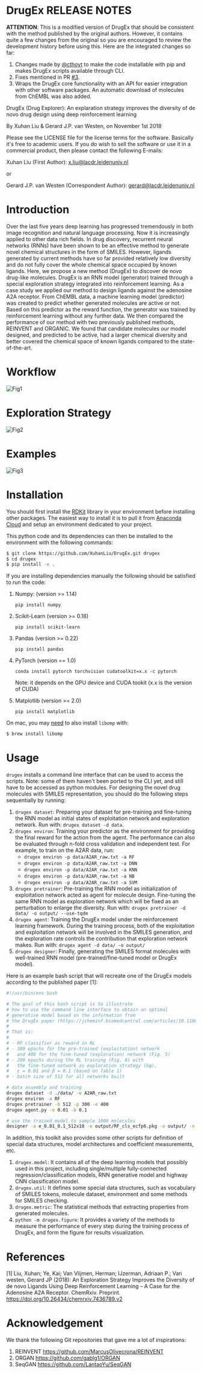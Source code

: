 DrugEx RELEASE NOTES
====================

**ATTENTION**: This is a modified version of DrugEx that should be consistent with the method published by the original authors. However, it contains quite a few changes from the original so you are encouraged to review the development history before using this. Here are the integrated changes so far: 
   1. Changes made by [@cthoyt](https://github.com/XuhanLiu/DrugEx/pull/3) to make the code installable with pip and makes DrugEx scripts available through CLI. 
   2. Fixes mentioned in PR [#3](https://github.com/XuhanLiu/DrugEx/pull/7).
   3. Wraps the DrugEx core functionality with an API for easier integration with other software packages. An automatic download of molecules from ChEMBL was also added.

DrugEx (Drug Explorer): An explaration strategy improves the diversity of de novo drug design using deep reinforcement learning

By Xuhan Liu & Gerard J.P. van Westen, on November 1st 2018

Please see the LICENSE file for the license terms for the software. Basically it's free to academic users. If you do wish to sell the software or use it in a commercial product, then please contact the following E-mails:

   Xuhan Liu (First Author): x.liu@lacdr.leidenuniv.nl 

   or

   Gerard J.P. van Westen (Correspondent Author): gerard@lacdr.leidenuniv.nl

Introduction
=============
Over the last five years deep learning has progressed tremendously in both image recognition and natural language processing. Now it is increasingly applied to other data rich fields. In drug discovery, recurrent neural networks (RNNs) have been shown to be an effective method to generate novel chemical structures in the form of SMILES. However, ligands generated by current methods have so far provided relatively low diversity and do not fully cover the whole chemical space occupied by known ligands. Here, we propose a new method (DrugEx) to discover de novo drug-like molecules. DrugEx is an RNN model (generator) trained through a special exploration strategy integrated into reinforcement learning. As a case study we applied our method to design ligands against the adenosine A2A receptor. From ChEMBL data, a machine learning model (predictor) was created to predict whether generated molecules are active or not. Based on this predictor as the reward function, the generator was trained by reinforcement learning without any further data. We then compared the performance of our method with two previously published methods, REINVENT and ORGANIC. We found that candidate molecules our model designed, and predicted to be active, had a larger chemical diversity and better covered the chemical space of known ligands compared to the state-of-the-art.

Workflow
========
![Fig1](figure/Figure_2.png)

Exploration Strategy
====================
![Fig2](figure/Figure_3.png)

Examples
=========
![Fig3](figure/Figure_11.png)

Installation
============
You should first install the [RDKit](http://www.rdkit.org/) library in your environment before installing other packages. The easiest way to install it is to pull it from [Anaconda Cloud](https://anaconda.org/rdkit/rdkit) and setup an environment dedicated to your project.

This python code and its dependencies can then be installed to the environment with the following commands:

```bash
$ git clone https://github.com/XuhanLiu/DrugEx.git drugex
$ cd drugex
$ pip install -e .
```

If you are installing dependencies manually the following should be satisfied to run the code: 

1. Numpy: (version >= 1.14)

    `pip install numpy`

2. Scikit-Learn (version >= 0.18)

    `pip install scikit-learn`

3. Pandas (version >= 0.22)

    `pip install pandas`

4. PyTorch (version == 1.0)

    `conda install pytorch torchvision cudatoolkit=x.x -c pytorch` 
    
    Note: it depends on the GPU device and CUDA tookit (x.x is the version of CUDA)

5. Matplotlib (version >= 2.0)

    `pip install matplotlib`
        
On mac, you may [need](https://github.com/pytorch/pytorch/issues/20030) to also
install `libomp` with:

```bash
$ brew install libomp
```

Usage
======
``drugex`` installs a command line interface that can be used to access the
scripts. Note: some of them haven't been ported to the CLI yet, and still
have to be accessed as python modules. For designing the novel drug molecules
with SMILES representation, you should do the following steps sequentially
by running:

1. `drugex dataset`: 
    Preparing your dataset for pre-training and fine-tuning the RNN model as
    initial states of exploitation network and exploration network. Run with:
    `drugex dataset -d data`.
2. `drugex environ`:
    Training your predictor as the environment for providing the final reward
    for the action from the agent. The performance can also be evaluated
    through n-fold cross validation and independent test. For example, to
    train on the A2AR data, run:
    - `drugex environ -p data/A2AR_raw.txt -a RF`
    - `drugex environ -p data/A2AR_raw.txt -a DNN`
    - `drugex environ -p data/A2AR_raw.txt -a KNN`
    - `drugex environ -p data/A2AR_raw.txt -a NB`
    - `drugex environ -p data/A2AR_raw.txt -a SVM`
3. `drugex pretrainer`:
    Pre-training the RNN model as initialization of exploitation network acted
    as agent for molecule design. Fine-tuning the same RNN model as exploration
    network which will be fixed as an perturbation to enlarge the diversity.
    Run with: `drugex pretrainer -d data/ -o output/ --use-tqdm`
4. `drugex agent`: 
    Training the DrugEx model under the reinforcement learning framework.
    During the training process, both of the exploitation and exploitation
    network will be involved in the SMILES generation, and the exploration rate 
    controls the contribution that exploration network makes. Run with:
    `drugex agent -d data/ -o output/`
5. `drugex designer`:
    Finally, generating the SMILES format molecules with well-trained RNN model
    (pre-trained/fine-tuned model or DrugEx model).
    
Here is an example bash script that will recreate one of the DrugEx models 
according to the published paper [1]:

```bash
#!/usr/bin/env bash

# The goal of this bash script is to illustrate
# how to use the command line interface to obtain an optimal
# generative model based on the information from
# the DrugEx paper (https://jcheminf.biomedcentral.com/articles/10.1186/s13321-019-0355-6).
#
# That is:
#
# - RF classifier as reward in RL
# - 300 epochs for the pre-trained (exploitation) network
#   and 400 for the fine-tuned (exploration) network (Fig. 5)
# - 200 epochs during the RL training (Fig. 8) with
#   the fine-tuned network as exploration strategy (Gφ),
#   ε = 0.01 and β = 0.1 (based on Table 1)
# - batch size of 512 for all networks built

# data assembly and training
drugex dataset -d ./data/ -e A2AR_raw.txt
drugex environ -a RF
drugex pretrainer -b 512 -p 300 -e 400
drugex agent.py -e 0.01 -b 0.1

# use the trained model to sample 1000 molecules
designer -a e_0.01_0.1_512x10 -e output/RF_cls_ecfp6.pkg -o output/ -n 10000
```
        
In addition, this toolkit also provides some other scripts for definition of
special data structures, model architectures and coefficient measurements, etc.

1. `drugex.model`:
    It contains all of the deep learning models that possibly used in this
    project, including single/multiple fully-connected
    regression/classification models, RNN generative model and highway CNN
    classification model.
2. `drugex.util`: 
    It defines some special data structures, such as vocabulary of SMILES
    tokens, molecule dataset, environment and some methods for SMILES checking.
3. `drugex.metric`:
    The statistical methods that extracting properties from generated
    molecules.
4. `python -m drugex.figure`:
    It provides a variety of the methods to measure the performance of every
    step during the training process of DrugEx, and form the figure for
    results visualization. 

References
==========
[1] Liu, Xuhan; Ye, Kai; Van Vlijmen, Herman; IJzerman, Adriaan P.; Van westen, Gerard JP (2018): An Exploration Strategy Improves the Diversity of de novo Ligands Using Deep Reinforcement Learning – A Case for the Adenosine A2A Receptor. ChemRxiv. Preprint.
https://doi.org/10.26434/chemrxiv.7436789.v2

Acknowledgement
===============
We thank the following Git repositories that gave me a lot of inspirations:
   
1. REINVENT    https://github.com/MarcusOlivecrona/REINVENT
2. ORGAN       https://github.com/gablg1/ORGAN
3. SeqGAN      https://github.com/LantaoYu/SeqGAN
